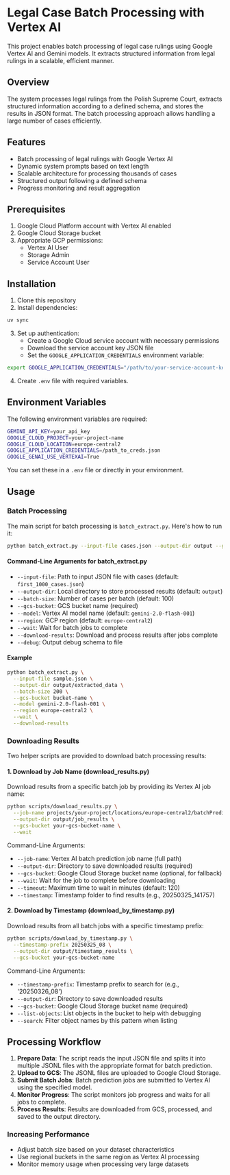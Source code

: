 # Legal Case Batch Processing with Vertex AI

This project enables batch processing of legal case rulings using Google Vertex AI and Gemini models. It extracts structured information from legal rulings in a scalable, efficient manner.

## Overview

The system processes legal rulings from the Polish Supreme Court, extracts structured information according to a defined schema, and stores the results in JSON format. The batch processing approach allows handling a large number of cases efficiently.

## Features

- Batch processing of legal rulings with Google Vertex AI
- Dynamic system prompts based on text length
- Scalable architecture for processing thousands of cases
- Structured output following a defined schema
- Progress monitoring and result aggregation

## Prerequisites

1. Google Cloud Platform account with Vertex AI enabled
2. Google Cloud Storage bucket
3. Appropriate GCP permissions:
   - Vertex AI User
   - Storage Admin
   - Service Account User

## Installation

1. Clone this repository
2. Install dependencies:

```bash
uv sync
```

3. Set up authentication:
   - Create a Google Cloud service account with necessary permissions
   - Download the service account key JSON file
   - Set the `GOOGLE_APPLICATION_CREDENTIALS` environment variable:

```bash
export GOOGLE_APPLICATION_CREDENTIALS="/path/to/your-service-account-key.json"
```
4. Create `.env` file with required variables.

## Environment Variables

The following environment variables are required:

```bash
GEMINI_API_KEY=your_api_key
GOOGLE_CLOUD_PROJECT=your-project-name
GOOGLE_CLOUD_LOCATION=europe-central2
GOOGLE_APPLICATION_CREDENTIALS=/path_to_creds.json
GOOGLE_GENAI_USE_VERTEXAI=True
```

You can set these in a `.env` file or directly in your environment.

## Usage

### Batch Processing

The main script for batch processing is `batch_extract.py`. Here's how to run it:

```bash
python batch_extract.py --input-file cases.json --output-dir output --gcs-bucket your-gcs-bucket-name
```

#### Command-Line Arguments for batch_extract.py

- `--input-file`: Path to input JSON file with cases (default: `first_1000_cases.json`)
- `--output-dir`: Local directory to store processed results (default: `output`)
- `--batch-size`: Number of cases per batch (default: 100)
- `--gcs-bucket`: GCS bucket name (required)
- `--model`: Vertex AI model name (default: `gemini-2.0-flash-001`)
- `--region`: GCP region (default: `europe-central2`)
- `--wait`: Wait for batch jobs to complete
- `--download-results`: Download and process results after jobs complete
- `--debug`: Output debug schema to file

#### Example

```bash
python batch_extract.py \
  --input-file sample.json \
  --output-dir output/extracted_data \
  --batch-size 200 \
  --gcs-bucket bucket-name \
  --model gemini-2.0-flash-001 \
  --region europe-central2 \
  --wait \
  --download-results
```

### Downloading Results

Two helper scripts are provided to download batch processing results:

#### 1. Download by Job Name (download_results.py)

Download results from a specific batch job by providing its Vertex AI job name:

```bash
python scripts/download_results.py \
  --job-name projects/your-project/locations/europe-central2/batchPredictionJobs/12345 \
  --output-dir output/job_results \
  --gcs-bucket your-gcs-bucket-name \
  --wait
```

Command-Line Arguments:
- `--job-name`: Vertex AI batch prediction job name (full path)
- `--output-dir`: Directory to save downloaded results (required)
- `--gcs-bucket`: Google Cloud Storage bucket name (optional, for fallback)
- `--wait`: Wait for the job to complete before downloading
- `--timeout`: Maximum time to wait in minutes (default: 120)
- `--timestamp`: Timestamp folder to find results (e.g., 20250325_141757)

#### 2. Download by Timestamp (download_by_timestamp.py)

Download results from all batch jobs with a specific timestamp prefix:

```bash
python scripts/download_by_timestamp.py \
  --timestamp-prefix 20250325_08 \
  --output-dir output/timestamp_results \
  --gcs-bucket your-gcs-bucket-name
```

Command-Line Arguments:
- `--timestamp-prefix`: Timestamp prefix to search for (e.g., '20250326_08')
- `--output-dir`: Directory to save downloaded results
- `--gcs-bucket`: Google Cloud Storage bucket name (required)
- `--list-objects`: List objects in the bucket to help with debugging
- `--search`: Filter object names by this pattern when listing

## Processing Workflow

1. **Prepare Data**: The script reads the input JSON file and splits it into multiple JSONL files with the appropriate format for batch prediction.
2. **Upload to GCS**: The JSONL files are uploaded to Google Cloud Storage.
3. **Submit Batch Jobs**: Batch prediction jobs are submitted to Vertex AI using the specified model.
4. **Monitor Progress**: The script monitors job progress and waits for all jobs to complete.
5. **Process Results**: Results are downloaded from GCS, processed, and saved to the output directory.

### Increasing Performance

- Adjust batch size based on your dataset characteristics
- Use regional buckets in the same region as Vertex AI processing
- Monitor memory usage when processing very large datasets
